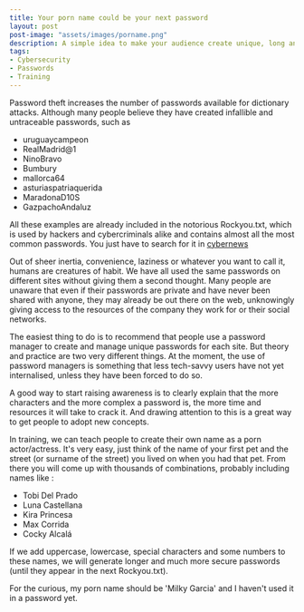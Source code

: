 ```yaml
---
title: Your porn name could be your next password 
layout: post
post-image: "assets/images/porname.png"
description: A simple idea to make your audience create unique, long and memorable passwords.
tags:
- Cybersecurity
- Passwords
- Training
---
```


Password theft increases the number of passwords available for dictionary attacks. Although many people believe they have created infallible and untraceable passwords, such as

* uruguaycampeon
* RealMadrid@1
* NinoBravo
* Bumbury
* mallorca64
* asturiaspatriaquerida
* MaradonaD10S
* GazpachoAndaluz

All these examples are already included in the notorious Rockyou.txt, which is used by hackers and cybercriminals alike and contains almost all the most common passwords. You just have to search for it in [cybernews](https://cybernews.com/password-leak-check/)


Out of sheer inertia, convenience, laziness or whatever you want to call it, humans are creatures of habit. We have all used the same passwords on different sites without giving them a second thought. Many people are unaware that even if their passwords are private and have never been shared with anyone, they may already be out there on the web, unknowingly giving access to the resources of the company they work for or their social networks.

The easiest thing to do is to recommend that people use a password manager to create and manage unique passwords for each site. But theory and practice are two very different things. At the moment, the use of password managers is something that less tech-savvy users have not yet internalised, unless they have been forced to do so. 

A good way to start raising awareness is to clearly explain that the more characters and the more complex a password is, the more time and resources it will take to crack it. And drawing attention to this is a great way to get people to adopt new concepts.

In training, we can teach people to create their own name as a porn actor/actress. It's very easy, just think of the name of your first pet and the street (or surname of the street) you lived on when you had that pet. From there you will come up with thousands of combinations, probably including names like :

* Tobi Del Prado
* Luna Castellana
* Kira Princesa
* Max Corrida
* Cocky Alcalá

If we add uppercase, lowercase, special characters and some numbers to these names, we will generate longer and much more secure passwords (until they appear in the next Rockyou.txt). 

For the curious, my porn name should be 'Milky Garcia' and I haven't used it in a password yet.
